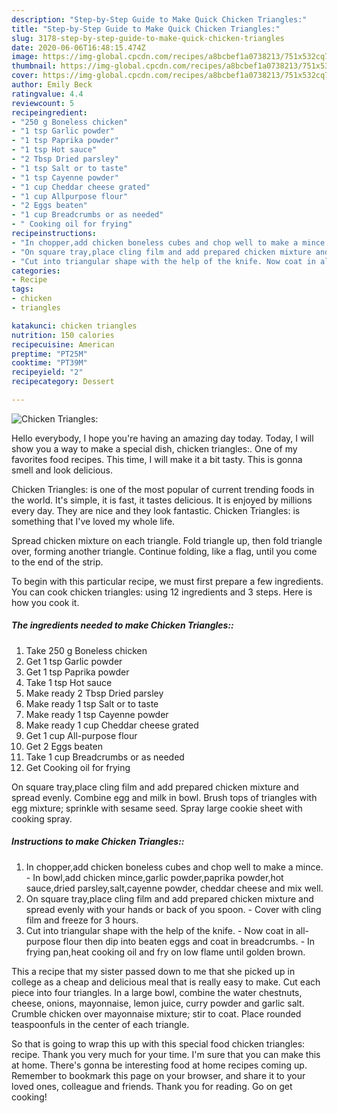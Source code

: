 ```yaml
---
description: "Step-by-Step Guide to Make Quick Chicken Triangles:"
title: "Step-by-Step Guide to Make Quick Chicken Triangles:"
slug: 3178-step-by-step-guide-to-make-quick-chicken-triangles
date: 2020-06-06T16:48:15.474Z
image: https://img-global.cpcdn.com/recipes/a8bcbef1a0738213/751x532cq70/chicken-triangles-recipe-main-photo.jpg
thumbnail: https://img-global.cpcdn.com/recipes/a8bcbef1a0738213/751x532cq70/chicken-triangles-recipe-main-photo.jpg
cover: https://img-global.cpcdn.com/recipes/a8bcbef1a0738213/751x532cq70/chicken-triangles-recipe-main-photo.jpg
author: Emily Beck
ratingvalue: 4.4
reviewcount: 5
recipeingredient:
- "250 g Boneless chicken"
- "1 tsp Garlic powder"
- "1 tsp Paprika powder"
- "1 tsp Hot sauce"
- "2 Tbsp Dried parsley"
- "1 tsp Salt or to taste"
- "1 tsp Cayenne powder"
- "1 cup Cheddar cheese grated"
- "1 cup Allpurpose flour"
- "2 Eggs beaten"
- "1 cup Breadcrumbs or as needed"
- " Cooking oil for frying"
recipeinstructions:
- "In chopper,add chicken boneless cubes and chop well to make a mince. In bowl,add chicken mince,garlic powder,paprika powder,hot sauce,dried parsley,salt,cayenne powder, cheddar cheese and mix well."
- "On square tray,place cling film and add prepared chicken mixture and spread evenly with your hands or back of you spoon.  Cover with cling film and freeze for 3 hours."
- "Cut into triangular shape with the help of the knife. Now coat in all-purpose flour then dip into beaten eggs and coat in breadcrumbs. In frying pan,heat cooking oil and fry on low flame until golden brown."
categories:
- Recipe
tags:
- chicken
- triangles

katakunci: chicken triangles 
nutrition: 150 calories
recipecuisine: American
preptime: "PT25M"
cooktime: "PT39M"
recipeyield: "2"
recipecategory: Dessert

---
```



![Chicken Triangles:](https://img-global.cpcdn.com/recipes/a8bcbef1a0738213/751x532cq70/chicken-triangles-recipe-main-photo.jpg)

Hello everybody, I hope you're having an amazing day today. Today, I will show you a way to make a special dish, chicken triangles:. One of my favorites food recipes. This time, I will make it a bit tasty. This is gonna smell and look delicious.

Chicken Triangles: is one of the most popular of current trending foods in the world. It's simple, it is fast, it tastes delicious. It is enjoyed by millions every day. They are nice and they look fantastic. Chicken Triangles: is something that I've loved my whole life.

Spread chicken mixture on each triangle. Fold triangle up, then fold triangle over, forming another triangle. Continue folding, like a flag, until you come to the end of the strip.


To begin with this particular recipe, we must first prepare a few ingredients. You can cook chicken triangles: using 12 ingredients and 3 steps. Here is how you cook it.

<!--inarticleads1-->

##### The ingredients needed to make Chicken Triangles::

1. Take 250 g Boneless chicken
1. Get 1 tsp Garlic powder
1. Get 1 tsp Paprika powder
1. Take 1 tsp Hot sauce
1. Make ready 2 Tbsp Dried parsley
1. Make ready 1 tsp Salt or to taste
1. Make ready 1 tsp Cayenne powder
1. Make ready 1 cup Cheddar cheese grated
1. Get 1 cup All-purpose flour
1. Get 2 Eggs beaten
1. Take 1 cup Breadcrumbs or as needed
1. Get  Cooking oil for frying


On square tray,place cling film and add prepared chicken mixture and spread evenly. Combine egg and milk in bowl. Brush tops of triangles with egg mixture; sprinkle with sesame seed. Spray large cookie sheet with cooking spray. 

<!--inarticleads2-->

##### Instructions to make Chicken Triangles::

1. In chopper,add chicken boneless cubes and chop well to make a mince. - In bowl,add chicken mince,garlic powder,paprika powder,hot sauce,dried parsley,salt,cayenne powder, cheddar cheese and mix well.
1. On square tray,place cling film and add prepared chicken mixture and spread evenly with your hands or back of you spoon.  - Cover with cling film and freeze for 3 hours.
1. Cut into triangular shape with the help of the knife. - Now coat in all-purpose flour then dip into beaten eggs and coat in breadcrumbs. - In frying pan,heat cooking oil and fry on low flame until golden brown.


This a recipe that my sister passed down to me that she picked up in college as a cheap and delicious meal that is really easy to make. Cut each piece into four triangles. In a large bowl, combine the water chestnuts, cheese, onions, mayonnaise, lemon juice, curry powder and garlic salt. Crumble chicken over mayonnaise mixture; stir to coat. Place rounded teaspoonfuls in the center of each triangle. 

So that is going to wrap this up with this special food chicken triangles: recipe. Thank you very much for your time. I'm sure that you can make this at home. There's gonna be interesting food at home recipes coming up. Remember to bookmark this page on your browser, and share it to your loved ones, colleague and friends. Thank you for reading. Go on get cooking!
